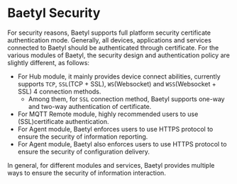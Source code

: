 # Baetyl Security

For security reasons, Baetyl supports full platform security certificate authentication mode. Generally, all devices, applications and services connected to Baetyl should be authenticated through certificate. For the various modules of Baetyl, the security design and authentication policy are slightly different, as follows:

- For Hub module, it mainly provides device connect abilities, currently supports `TCP`, `SSL`(TCP + SSL), `WS`(Websocket) and `WSS`(Websocket + SSL) 4 connection methods.
   - Among them, for `SSL` connection method, Baetyl supports one-way and two-way authentication of certificate.
- For MQTT Remote module, highly recommended users to use (SSL)certificate authentication.
- For Agent module, Baetyl enforces users to use HTTPS protocol to ensure the security of information reporting.
- For Agent module, Baetyl also enforces users to use HTTPS protocol to ensure the security of configuration delivery.

In general, for different modules and services, Baetyl provides multiple ways to ensure the security of information interaction.